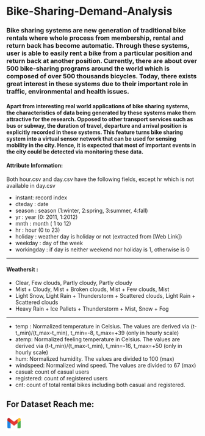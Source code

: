 # Bike-Sharing-Demand-Analysis

### Bike sharing systems are new generation of traditional bike rentals where whole process from membership, rental and return back has become automatic. Through these systems, user is able to easily rent a bike from a particular position and return back at another position. Currently, there are about over 500 bike-sharing programs around the world which is composed of over 500 thousands bicycles. Today, there exists great interest in these systems due to their important role in traffic, environmental and health issues.

#### Apart from interesting real world applications of bike sharing systems, the characteristics of data being generated by these systems make them attractive for the research. Opposed to other transport services such as bus or subway, the duration of travel, departure and arrival position is explicitly recorded in these systems. This feature turns bike sharing system into a virtual sensor network that can be used for sensing mobility in the city. Hence, it is expected that most of important events in the city could be detected via monitoring these data.

#### Attribute Information:
Both hour.csv and day.csv have the following fields, except hr which is not available in day.csv

- instant: record index
- dteday : date
- season : season (1:winter, 2:spring, 3:summer, 4:fall)
- yr : year (0: 2011, 1:2012)
- mnth : month ( 1 to 12)
- hr : hour (0 to 23)
- holiday : weather day is holiday or not (extracted from [Web Link])
- weekday : day of the week
- workingday : if day is neither weekend nor holiday is 1, otherwise is 0

----------------------------------------------------------------------------------------------------------------

#### Weathersit :
- Clear, Few clouds, Partly cloudy, Partly cloudy
- Mist + Cloudy, Mist + Broken clouds, Mist + Few clouds, Mist
- Light Snow, Light Rain + Thunderstorm + Scattered clouds, Light Rain + Scattered clouds
- Heavy Rain + Ice Pallets + Thunderstorm + Mist, Snow + Fog

----------------------------------------------------------------------------------------------------------------

- temp : Normalized temperature in Celsius. The values are derived via (t-t_min)/(t_max-t_min), t_min=-8, t_max=+39 (only in hourly scale)
- atemp: Normalized feeling temperature in Celsius. The values are derived via (t-t_min)/(t_max-t_min), t_min=-16, t_max=+50 (only in hourly scale)
- hum: Normalized humidity. The values are divided to 100 (max)
- windspeed: Normalized wind speed. The values are divided to 67 (max)
- casual: count of casual users
- registered: count of registered users
- cnt: count of total rental bikes including both casual and registered.

<h2> For Dataset Reach me: </h2>
<p align="left">
<a href="mailto:punithmadaiahkumar@gmail.com" target="blank"><img align="center" src="https://github.com/punithmadaiahkumar/punithmadaiahkumar/blob/main/icons/gmail.png" alt="punith_gowda35" height="40" width="40" /></a>
</p>
